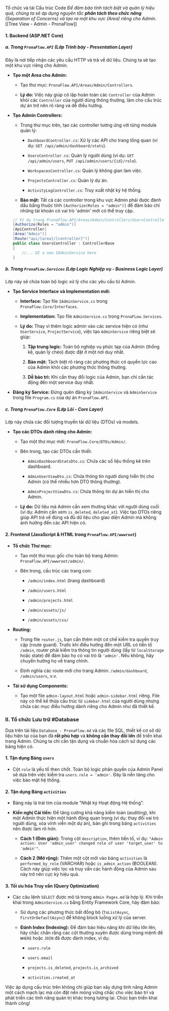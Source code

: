 Tổ chức và tái Cấu trúc Code
*Để đảm bảo tính tách biệt và quản lý hiệu quả, chúng ta sẽ áp dụng nguyên tắc **phân tách theo chức năng** (Separation of Concerns) và tạo ra một khu vực (Area) riêng cho Admin.*
[[Tree View - Admin - PronaFlow]]
#### **1. Backend (ASP.NET Core)**

##### **a. Trong `PronaFlow.API` (Lớp Trình bày - Presentation Layer)**

Đây là nơi tiếp nhận các yêu cầu HTTP và trả về dữ liệu. Chúng ta sẽ tạo một khu vực riêng cho Admin.

- **Tạo một Area cho Admin:**
    
    - Tạo thư mục: `PronaFlow.API/Areas/Admin/Controllers`.
        
    - **Lý do:** Việc này giúp cô lập hoàn toàn các `Controller` của Admin khỏi các `Controller` của người dùng thông thường, làm cho cấu trúc dự án trở nên rõ ràng và dễ điều hướng.
        
- **Tạo Admin Controllers:**
    
    - Trong thư mục trên, tạo các controller tương ứng với từng module quản lý:
        
        - `DashboardController.cs`: Xử lý các API cho trang tổng quan (ví dụ: `GET /api/admin/dashboard/stats`).
            
        - `UsersController.cs`: Quản lý người dùng (ví dụ: `GET /api/admin/users`, `PUT /api/admin/users/{id}/role`).
            
        - `WorkspacesController.cs`: Quản lý không gian làm việc.
            
        - `ProjectsController.cs`: Quản lý dự án.
            
        - `ActivityLogController.cs`: Truy xuất nhật ký hệ thống.
            
    - **Bảo mật:** Tất cả các controller trong khu vực Admin phải được đánh dấu bằng thuộc tính `[Authorize(Roles = "admin")]` để đảm bảo chỉ những tài khoản có vai trò 'admin' mới có thể truy cập.
    ```C#
    // Ví dụ trong PronaFlow.API/Areas/Admin/Controllers/UsersController.cs
    [Authorize(Roles = "admin")]
    [ApiController]
    [Area("Admin")]
    [Route("api/[area]/[controller]")]
    public class UsersController : ControllerBase
    {
        //... DI a new IAdminService here
    }
    ```
    

##### **b. Trong `PronaFLow.Services` (Lớp Logic Nghiệp vụ - Business Logic Layer)**

Lớp này sẽ chứa toàn bộ logic xử lý cho các yêu cầu từ Admin.

- **Tạo Service Interface và Implementation mới:**
    
    - **Interface:** Tạo file `IAdminService.cs` trong `PronaFlow.Core/Interfaces`.
        
    - **Implementation:** Tạo file `AdminService.cs` trong `PronaFLow.Services`.
        
    - **Lý do:** Thay vì thêm logic admin vào các service hiện có (như `UserService`, `ProjectService`), việc tạo `AdminService` riêng biệt sẽ giúp:
        
        1. **Tập trung logic:** Toàn bộ nghiệp vụ phức tạp của Admin (thống kê, quản lý chéo) được đặt ở một nơi duy nhất.
            
        2. **Bảo mật:** Tách biệt rõ ràng các phương thức có quyền lực cao của Admin khỏi các phương thức thông thường.
            
        3. **Dễ bảo trì:** Khi cần thay đổi logic của Admin, bạn chỉ cần tác động đến một service duy nhất.
            
- **Đăng ký Service:** Đừng quên đăng ký `IAdminService` và `AdminService` trong file `Program.cs` của dự án `PronaFlow.API`.
    

##### **c. Trong `PronaFlow.Core` (Lớp Lõi - Core Layer)**

Lớp này chứa các đối tượng truyền tải dữ liệu (DTOs) và models.

- **Tạo các DTOs dành riêng cho Admin:**
    
    - Tạo một thư mục mới: `PronaFlow.Core/DTOs/Admin/`.
        
    - Bên trong, tạo các DTOs cần thiết:
        
        - `AdminDashboardStatsDto.cs`: Chứa các số liệu thống kê trên dashboard.
            
        - `AdminUserViewDto.cs`: Chứa thông tin người dùng hiển thị cho Admin (có thể nhiều hơn DTO thông thường).
            
        - `AdminProjectViewDto.cs`: Chứa thông tin dự án hiển thị cho Admin.
            
    - **Lý do:** Dữ liệu mà Admin cần xem thường khác với người dùng cuối (ví dụ: Admin cần xem `is_deleted`, `deleted_at`). Việc tạo DTOs riêng giúp API trả về đúng và đủ dữ liệu cho giao diện Admin mà không ảnh hưởng đến các API hiện có.
        

#### **2. Frontend (JavaScript & HTML trong `PronaFlow.API/wwwroot`)**

- **Tổ chức Thư mục:**
    
    - Tạo một thư mục gốc cho toàn bộ trang Admin: `PronaFlow.API/wwwroot/admin/`.
        
    - Bên trong, cấu trúc các trang con:
        
        - `/admin/index.html` (trang dashboard)
            
        - `/admin/users.html`
            
        - `/admin/projects.html`
            
        - `/admin/assets/js/`
            
        - `/admin/assets/css/`
            
- **Routing:**
    
    - Trong file `router.js`, bạn cần thêm một cơ chế kiểm tra quyền truy cập (route guard). Trước khi điều hướng đến một URL có tiền tố `/admin`, router phải kiểm tra thông tin người dùng (lấy từ `localStorage` hoặc state) để đảm bảo họ có vai trò là `'admin'`. Nếu không, hãy chuyển hướng họ về trang chính.
        
    - Định nghĩa các route mới cho trang Admin: `/admin/dashboard`, `/admin/users`, v.v.
        
- **Tái sử dụng Components:**
    
    - Tạo một file `admin-layout.html` hoặc `admin-sidebar.html` riêng. File này có thể kế thừa cấu trúc từ `sidebar.html` của người dùng nhưng chứa các mục điều hướng dành riêng cho Admin như đã thiết kế.
        
### **II. Tổ chức Lưu trữ** #Database

Dựa trên tài liệu `Database - PronaFlow.md` và các file SQL, thiết kế cơ sở dữ liệu hiện tại của bạn đã **rất phù hợp** và **không cần thay đổi lớn** để triển khai trang Admin. Chúng ta chỉ cần tận dụng và chuẩn hóa cách sử dụng các bảng hiện có.

#### **1. Tận dụng Bảng `users`**

- Cột `role` là yếu tố then chốt. Toàn bộ logic phân quyền của Admin Panel sẽ dựa trên việc kiểm tra `users.role = 'admin'`. Đây là nền tảng cho việc bảo mật hệ thống.
    

#### **2. Tận dụng Bảng `activities`**

- Bảng này là trái tim của module "Nhật ký Hoạt động Hệ thống".
    
- **Kiến nghị Cải tiến:** Để tăng cường khả năng kiểm toán (auditing), khi một Admin thực hiện một hành động quan trọng (ví dụ: thay đổi vai trò người dùng, xóa vĩnh viễn một dự án), bản ghi trong bảng `activities` nên được làm rõ hơn.
    
    - **Cách 1 (Đơn giản):** Trong cột `description`, thêm tiền tố, ví dụ: `"Admin action: User 'admin_user' changed role of user 'target_user' to 'admin'"`.
        
    - **Cách 2 (Mở rộng):** Thêm một cột mới vào bảng `activities` là `performed_by_role` (VARCHAR) hoặc `is_admin_action` (BOOLEAN). Cách này giúp việc lọc và truy vấn các hành động của Admin sau này trở nên cực kỳ hiệu quả.
        

#### **3. Tối ưu hóa Truy vấn (Query Optimization)**

- Các câu lệnh `SELECT` được mô tả trong `Admin Pages.md` là hợp lý. Khi triển khai trong `AdminService.cs` bằng Entity Framework Core, hãy đảm bảo:
    
    - Sử dụng các phương thức bất đồng bộ (`ToListAsync`, `FirstOrDefaultAsync`) để không block luồng xử lý của server.
        
    - **Đánh Index (Indexing):** Để đảm bảo hiệu năng khi dữ liệu lớn lên, hãy chắc chắn rằng các cột thường xuyên được dùng trong mệnh đề `WHERE` hoặc `JOIN` đã được đánh index, ví dụ:
        
        - `users.role`
            
        - `users.email`
            
        - `projects.is_deleted`, `projects.is_archived`
            
        - `activities.created_at`
            

Việc áp dụng cấu trúc trên không chỉ giúp bạn xây dựng tính năng Admin một cách mạch lạc mà còn đặt nền móng vững chắc cho việc bảo trì và phát triển các tính năng quản trị khác trong tương lai. Chúc bạn triển khai thành công!